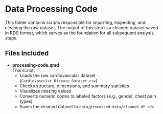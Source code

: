# Data Processing Code

This folder contains scripts responsible for importing, inspecting, and cleaning the raw dataset. The output of this step is a cleaned dataset saved in RDS format, which serves as the foundation for all subsequent analysis steps.

## Files Included

-   **processing-code.qmd**\
    This script:
    -   Loads the raw cardiovascular dataset (`Cardiovascular_Disease_Dataset.csv`)
    -   Checks structure, dimensions, and summary statistics
    -   Visualizes missing values
    -   Converts numeric codes to labeled factors (e.g., gender, chest pain types)
    -   Saves the cleaned dataset to `data/processed-data/cleaned_df.rds`
